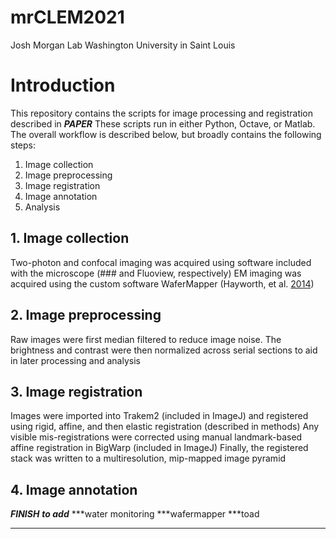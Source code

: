 # mrCLEM2021
Josh Morgan Lab
Washington University in Saint Louis

# Introduction
This repository contains the scripts for image processing and registration described in ***PAPER***
These scripts run in either Python, Octave, or Matlab. The overall workflow is described below, but broadly contains the following steps:
1. Image collection
2. Image preprocessing
3. Image registration
4. Image annotation
5. Analysis

## 1. Image collection
Two-photon and confocal imaging was acquired using software included with the microscope (### and Fluoview, respectively)
EM imaging was acquired using the custom software WaferMapper (Hayworth, et al. [2014](https://doi.org/10.3389/fncir.2014.00068))

## 2. Image preprocessing
Raw images were first median filtered to reduce image noise. The brightness and contrast were then normalized across serial sections to aid in later processing and analysis

## 3. Image registration
Images were imported into Trakem2 (included in ImageJ) and registered using rigid, affine, and then elastic registration (described in methods)
Any visible mis-registrations were corrected using manual landmark-based affine registration in BigWarp (included in ImageJ)
Finally, the registered stack was written to a multiresolution, mip-mapped image pyramid

## 4. Image annotation


***FINISH***
***to add***
***water monitoring
***wafermapper
***toad
***
